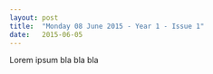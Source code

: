 ```yaml
---
layout: post
title:  "Monday 08 June 2015 - Year 1 - Issue 1"
date:   2015-06-05
---
```


Lorem ipsum bla bla bla
